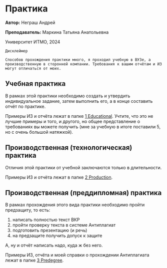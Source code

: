 # Практика
**Автор:** Неграш Андрей

**Преподаватель:** Маркина Татьяна Анатольевна

Университет ИТМО, 2024

```
Дисклеймер

Способов прохождения практики много, я проходил учебную в ВУЗе, а производственную в сторонней компании. Требования к вашим отчётам и ИЗ могут отличаться от моих.
```

## Учебная практика
В рамках этой практики необходимо создать и утвердить индивидуальное задание, затем выполнить его, а в конце составить отчёт по практике.

Примеры ИЗ и отчёта лежат в папке [1 Educational](https://github.com/ANegrash/ITMO-all/blob/master/8%20Practice/1%20Educational). Учтите, что это не лучшие примеры и того, и другого, но общее представление о требованиях вы можете получить (мне за учебную в итоге поставили 5, но с очень большой натяжкой).

## Производственная (технологическая) практика
Отличия этой практики от учебной заключаются только в длительности. 

Примеры ИЗ и отчёта лежат в папке [2 Production](https://github.com/ANegrash/ITMO-all/blob/master/8%20Practice/2%20Production).

## Производственная (преддипломная) практика
В рамках прохождения этого вида практики необходимо пройти предзащиту, то есть:
1. написать полностью текст ВКР
2. пройти проверку текста в системе Антиплагиат
3. подготовить презентацию (и речь)
4. на предзащите получить допуск к защите

А, ну и отчёт написать надо, куда ж без него.

Примеры ИЗ, отчёта и моей справки о прохождении Антиплагиата лежат в папке [3 Predegree](https://github.com/ANegrash/ITMO-all/blob/master/8%20Practice/3%20Predegree).